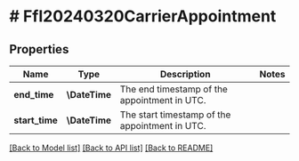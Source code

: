 # # FfI20240320CarrierAppointment

## Properties

Name | Type | Description | Notes
------------ | ------------- | ------------- | -------------
**end_time** | **\DateTime** | The end timestamp of the appointment in UTC. |
**start_time** | **\DateTime** | The start timestamp of the appointment in UTC. |

[[Back to Model list]](../../README.md#models) [[Back to API list]](../../README.md#endpoints) [[Back to README]](../../README.md)
